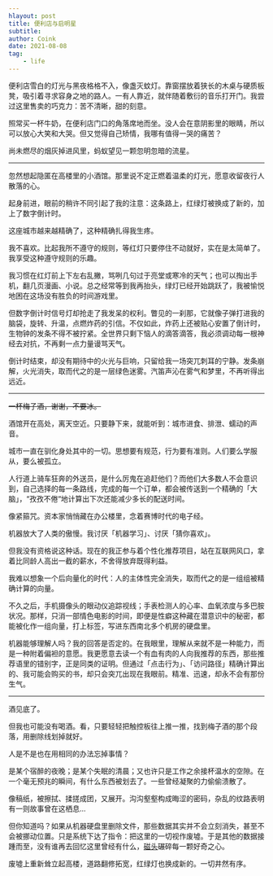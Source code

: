 ```yaml
---
hlayout: post
title: 便利店与启明星
subtitle: 
author: Coink
date: 2021-08-08
tag: 
    - life
---
```


便利店雪白的灯光与黑夜格格不入，像盏灭蚊灯。靠窗摆放着狭长的木桌与硬质板凳，吸引着寻求容身之地的路人。一有人靠近，就伴随着敷衍的音乐打开门。我尝过这里售卖的巧克力：苦不清晰，甜的刻意。

照常买一杯牛奶，在便利店门口的角落席地而坐。没人会在意阴影里的眼睛，所以可以放心大笑和大哭。但又觉得自己矫情，我哪有值得一哭的痛苦？

尚未燃尽的烟灰掉进风里，蚂蚁望见一颗忽明忽暗的流星。

------

忽然想起隐匿在高楼里的小酒馆。那里说不定正燃着温柔的灯光，愿意收留夜行人散落的心。

起身前进，眼前的稍许不同引起了我的注意：这条路上，红绿灯被换成了新的，加上了数字倒计时。

这座城市越来越精确了，这种精确扎得我生疼。

我不喜欢。比起我所不遵守的规则，等红灯只要停住不动就好，实在是太简单了。我享受这种遵守规则的乐趣。

我习惯在红灯前上下左右乱撇，骂咧几句过于亮堂或寒冷的天气；也可以掏出手机，翻几页漫画、小说。总之经常等到我再抬头，绿灯已经开始跳跃了，我被愉悦地困在这场没有胜负的时间游戏里。

但数字倒计时信号灯却抢走了我发呆的权利。瞥见的一刹那，它就像子弹打进我的脑袋，旋转、升温，点燃炸药的引信。不仅如此，炸药上还被贴心安置了倒计时，生物钟的发条不得不被拧紧。全世界只剩下恼人的滴答滴答，我必须调动每一根神经去对抗，不再剩一点力量谩骂天气。

倒计时结束，却没有期待中的火光与巨响，只留给我一场突兀刺耳的宁静。发条崩解，火光消失，取而代之的是一层绿色迷雾。汽笛声沁在雾气和梦里，不再听得出远近。

---

~~一杯梅子酒，谢谢，不要冰。~~

酒馆开在高处，离天空近。只要静下来，就能听到：城市进食、排泄、蠕动的声音。

城市一直在驯化身处其中的一切。思想要有规范，行为要有准则。人们要么学服从，要么被孤立。

人行道上骑车狂奔的外送员，是什么厉鬼在追赶他们？而他们大多数人不会意识到，自己选择的每一条路线，完成的每一个订单，都会被传送到一个精确的「大脑」，“孜孜不倦“地计算出下次还能减少多长的配送时间。

像紧箍咒。资本家悄悄藏在办公楼里，念着赛博时代的电子经。

机器放大了人类的傲慢。我讨厌「机器学习」、讨厌「猜你喜欢」。

但我没有资格说这种话。现在的我正参与着个性化推荐项目，站在互联网风口，拿着比同龄人高出一截的薪水，不舍得放弃既得利益。

我难以想象一个后向量化的时代：人的主体性完全消失，取而代之的是一组组被精确计算的向量。

不久之后，手机摄像头的眼动仪追踪视线；手表检测人的心率、血氧浓度与多巴胺状况。那样，只消一部情色电影的时间，即便是性癖这种藏在潜意识中的秘密，都能被化作一组向量，打上标签，写进东西南北多个机房的硬盘里。

机器能够理解人吗？我的回答是否定的。在我眼里，理解从来就不是一种能力，而是一种附着偏袒的意愿。我更愿意去读一个有血有肉的人向我推荐的东西，那些推荐语里的错别字，正是同类的证明。但通过「点击行为」、「访问路径」精确计算出的、我可能会购买的书，却只会突兀出现在我眼前。精准、迅速，却永不会有那份生气。

------

酒见底了。

但我也可能没有喝酒。看，只要轻轻把触控板往上推一推，找到梅子酒的那个段落，用删除线划掉就好。

人是不是也在用相同的办法忘掉事情？

是某个宿醉的夜晚；是某个失眠的清晨；又也许只是工作之余接杯温水的空隙。在一个毫无预兆的瞬间，有什么东西被划去了。一些曾经凝聚的力偷偷溃散了。

像稿纸，被擦拭、揉搓成团，又展开。沟沟壑壑构成晦涩的密码，杂乱的纹路表明有一则故事曾在这栖息...

但你知道吗？如果从机器硬盘里删除文件，那些数据其实并不会立刻消失，甚至不会被挪动位置。只是系统下达了指令：把这里的一切视作废墟。于是其他的数据接踵而至，没有谁再去回忆这里曾经有什么，[磁头]([]())碾碎每一颗好奇之心。

废墟上重新耸立起高楼，道路翻修拓宽，红绿灯也换成新的。一切井然有序。

